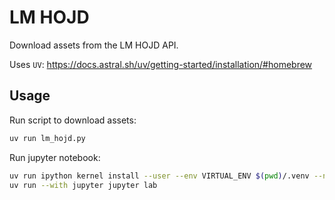 # LM HOJD

Download assets from the LM HOJD API.

Uses `UV`: https://docs.astral.sh/uv/getting-started/installation/#homebrew

## Usage

Run script to download assets:
```sh
uv run lm_hojd.py
```

Run jupyter notebook:
```sh
uv run ipython kernel install --user --env VIRTUAL_ENV $(pwd)/.venv --name=project
uv run --with jupyter jupyter lab
```
